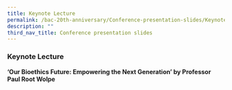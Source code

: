 ```yaml
---
title: Keynote Lecture
permalink: /bac-20th-anniversary/Conference-presentation-slides/Keynote-Lecture
description: ""
third_nav_title: Conference presentation slides
---
```

### **Keynote Lecture**

**‘Our Bioethics Future: Empowering the Next Generation’ by Professor Paul Root Wolpe**[](/files/20th%20Anniversary%20Resources/Our%20Bioethics%20Future%20-%20Empowering%20the%20Next%20Generation%20by%20Professor%20Paul%20Root%20Wolpe.pdf)